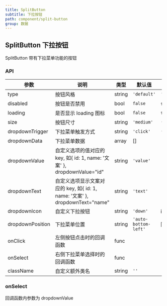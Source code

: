 ```yaml
---
title: SplitButton
subtitle: 下拉按钮
path: component/split-button
group: 数据
---
```


## SplitButton 下拉按钮

SplitButton 带有下拉菜单功能的按钮

### API

| 参数             | 说明                                                                         | 类型   | 默认值               | 备选值                               |
| ---------------- | ---------------------------------------------------------------------------- | ------ | -------------------- | ------------------------------------ |
| type             | 按钮风格                                                                     | string | `'default'`          | `'primary'`                          |
| disabled         | 按钮是否禁用                                                                 | bool   | `false`              | `true`、`false`                      |
| loading          | 是否显示 loading 图标                                                        | bool   | `false`              | `true`, `false`                      |
| size             | 按钮尺寸                                                                     | string | `'medium'`           | `'large'`、`'medium'`、`'small'`     |
| dropdownTrigger  | 下拉菜单触发方式                                                             | string | `'click'`            | `'click'`、`'hover'`                 |
| dropdownData     | 下拉菜单数据                                                                 | array  | []                   |                                      |
| dropdownValue    | 自定义选项的值对应的 key, 如{ id: 1, name: '文案' }, dropdownValue="id"      | string | `'value'`            |                                      |
| dropdownText     | 自定义选项显示文案对应的 key, 如{ id: 1, name: '文案' }, dropdownText="name" | string | `'text'`             |                                      |
| dropdownIcon		 | 自定义下拉按钮																																															| string | `'down'`							| icon类型
| dropdownPosition | 下拉菜单位置                                                                 | string | `'auto-bottom-left'` | 同 Pop 中的 position                 |
| onClick          | 左侧按钮点击时的回调函数                                                     | func   |                      |                                      |
| onSelect         | 右侧下拉菜单选择时的回调函数                                                 | func   |                      |                                      |
| className        | 自定义额外类名                                                               | string | `''`                 |                                      |

### onSelect

回调函数内参数为 dropdownValue
